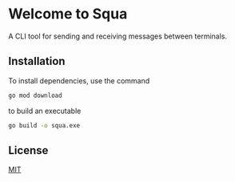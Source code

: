 # Welcome to Squa

A CLI tool for sending and receiving messages between terminals.

## Installation

To install dependencies, use the command

```bash
go mod download
```

to build an executable 

```bash
go build -o squa.exe
```


## License

[MIT](https://choosealicense.com/licenses/mit/)
